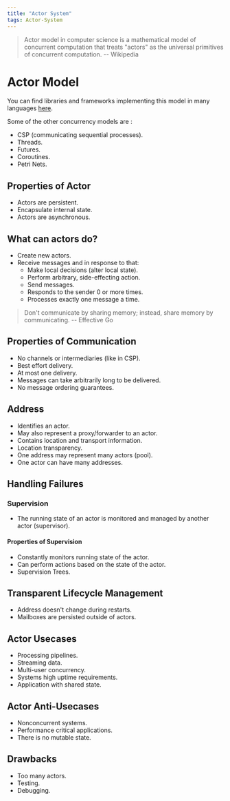 ```yaml
---
title: "Actor System"
tags: Actor-System
---
```


> Actor model in computer science is a mathematical model of concurrent computation that treats "actors" as the universal primitives of concurrent computation. -- Wikipedia

# Actor Model
You can find libraries and frameworks implementing this model in many languages [here](https://en.wikipedia.org/wiki/Actor_model#Actor_libraries_and_frameworks).

Some of the other concurrency models are : 
* CSP (communicating sequential processes).
* Threads.
* Futures.
* Coroutines.
* Petri Nets.

## Properties of Actor
* Actors are persistent.
* Encapsulate internal state.
* Actors are asynchronous.

## What can actors do?
* Create new actors.
* Receive messages and in response to that:
    + Make local decisions (alter local state).
    + Perform arbitrary, side-effecting action.
    + Send messages.
    + Responds to the sender 0 or more times.
    + Processes exactly one message a time.

> Don't communicate by sharing memory; instead, share memory by communicating. -- Effective Go

## Properties of Communication
* No channels or intermediaries (like in CSP).
* Best effort delivery.
* At most one delivery.
* Messages can take arbitrarily long to be delivered.
* No message ordering guarantees.

## Address
* Identifies an actor.
* May also represent a proxy/forwarder to an actor.
* Contains location and transport information.
* Location transparency.
* One address may represent many actors (pool).
* One actor can have many addresses.

## Handling Failures

### Supervision 
* The running state of an actor is monitored and managed by another actor (supervisor).

#### Properties of Supervision
* Constantly monitors running state of the actor.
* Can perform actions based on the state of the actor.
* Supervision Trees.

## Transparent Lifecycle Management
* Address doesn't change during restarts.
* Mailboxes are persisted outside of actors.

## Actor Usecases
* Processing pipelines.
* Streaming data.
* Multi-user concurrency.
* Systems high uptime requirements.
* Application with shared state.

## Actor Anti-Usecases 
* Nonconcurrent systems.
* Performance critical applications.
* There is no mutable state.

## Drawbacks
* Too many actors.
* Testing.
* Debugging.

